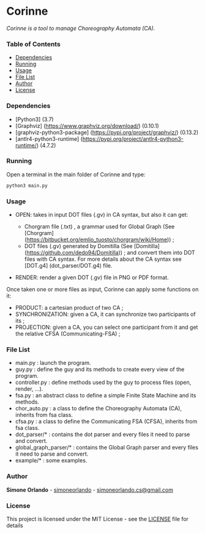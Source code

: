 # Corinne
_Corinne is a tool to manage Choreography Automata (CA)._

### Table of Contents

* [Dependencies](#dependencies)
* [Running](#running)
* [Usage](#usage)
* [File List](#file-list)
* [Author](#author)
* [License](#license)

### Dependencies

- [Python3] (3.7)
- [Graphviz] (https://www.graphviz.org/download/) (0.10.1)
- [graphviz-python3-package] (https://pypi.org/project/graphviz/) (0.13.2)
- [antlr4-python3-runtime] (https://pypi.org/project/antlr4-python3-runtime/) (4.7.2)

### Running

Open a terminal in the main folder of Corinne and type:
```sh
python3 main.py
```

### Usage

- OPEN: takes in input DOT files (.gv) in CA syntax, but also it can get:
    - Chorgram file (.txt) , a grammar used for Global Graph (See [Chorgram] (https://bitbucket.org/emlio_tuosto/chorgram/wiki/Home)) ;
    - DOT files (.gv) generated by Domitilla (See [Domitilla] (https://github.com/dedo94/Domitilla)) ;
    and convert them into DOT files with CA syntax.
For more details about the CA syntax see [DOT.g4] (dot_parser/DOT.g4) file.

- RENDER: render a given DOT (.gv) file in PNG or PDF format.

Once taken one or more files as input, Corinne can apply some functions on it:

- PRODUCT: a cartesian product of two CA ;
- SYNCHRONIZATION: given a CA, it can synchronize two participants of its ;
- PROJECTION: given a CA, you can select one participant from it and get the relative CFSA (Communicating-FSA) ;


### File List
* main.py : launch the program.
* guy.py : define the guy and its methods to create every view of the program.
* controller.py : define methods used by the guy to process files (open, render, ...).
* fsa.py : an abstract class to define a simple Finite State Machine and its methods.
* chor_auto.py : a class to define the Choreography Automata (CA), inherits from fsa class.
* cfsa.py : a class to define the Communicating FSA (CFSA), inherits from fsa class.
* dot_parser/* : contains the dot parser and every files it need to parse and convert.
* global_graph_parser/* : contains the Global Graph parser and every files it need to parse and convert.
* example/* : some examples.

### Author
**Simone Orlando** - [simoneorlando](https://github.com/simoneorlando) - simoneorlando.cs@gmail.com

### License
This project is licensed under the MIT License - see the [LICENSE](LICENSE) file for details